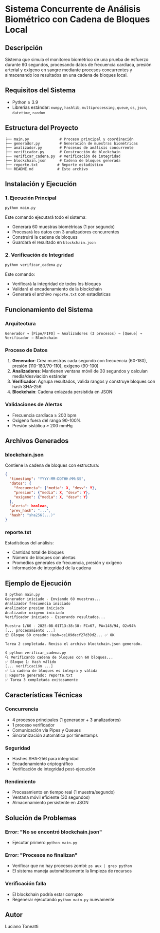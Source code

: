 # Sistema Concurrente de Análisis Biométrico con Cadena de Bloques Local

## Descripción
Sistema que simula el monitoreo biométrico de una prueba de esfuerzo durante 60 segundos, procesando datos de frecuencia cardíaca, presión arterial y oxígeno en sangre mediante procesos concurrentes y almacenando los resultados en una cadena de bloques local.

## Requisitos del Sistema
- Python ≥ 3.9
- Librerías estándar: `numpy`, `hashlib`, `multiprocessing`, `queue`, `os`, `json`, `datetime`, `random`

## Estructura del Proyecto
```
├── main.py              # Proceso principal y coordinación
├── generador.py         # Generación de muestras biométricas
├── analizador.py        # Procesos de análisis concurrente
├── verificador.py       # Construcción de blockchain
├── verificar_cadena.py  # Verificación de integridad
├── blockchain.json      # Cadena de bloques generada
├── reporte.txt         # Reporte estadístico
└── README.md           # Este archivo
```

## Instalación y Ejecución

### 1. Ejecución Principal
```bash
python main.py
```
Este comando ejecutará todo el sistema:
- Generará 60 muestras biométricas (1 por segundo)
- Procesará los datos con 3 analizadores concurrentes
- Construirá la cadena de bloques
- Guardará el resultado en `blockchain.json`

### 2. Verificación de Integridad
```bash
python verificar_cadena.py
```
Este comando:
- Verificará la integridad de todos los bloques
- Validará el encadenamiento de la blockchain
- Generará el archivo `reporte.txt` con estadísticas

## Funcionamiento del Sistema

### Arquitectura
```
Generador → [Pipe/FIFO] → Analizadores (3 procesos) → [Queue] → Verificador → Blockchain
```

### Proceso de Datos
1. **Generador**: Crea muestras cada segundo con frecuencia (60-180), presión (110-180/70-110), oxígeno (90-100)
2. **Analizadores**: Mantienen ventana móvil de 30 segundos y calculan media/desviación estándar
3. **Verificador**: Agrupa resultados, valida rangos y construye bloques con hash SHA-256
4. **Blockchain**: Cadena enlazada persistida en JSON

### Validaciones de Alertas
- Frecuencia cardíaca ≥ 200 bpm
- Oxígeno fuera del rango 90-100%
- Presión sistólica ≥ 200 mmHg

## Archivos Generados

### blockchain.json
Contiene la cadena de bloques con estructura:
```json
{
  "timestamp": "YYYY-MM-DDTHH:MM:SS",
  "datos": {
    "frecuencia": {"media": X, "desv": Y},
    "presion": {"media": X, "desv": Y},
    "oxigeno": {"media": X, "desv": Y}
  },
  "alerta": boolean,
  "prev_hash": "...",
  "hash": "sha256(...)"
}
```

### reporte.txt
Estadísticas del análisis:
- Cantidad total de bloques
- Número de bloques con alertas
- Promedios generales de frecuencia, presión y oxígeno
- Información de integridad de la cadena

## Ejemplo de Ejecución

```bash
$ python main.py
Generador iniciado - Enviando 60 muestras...
Analizador frecuencia iniciado
Analizador presion iniciado
Analizador oxigeno iniciado
Verificador iniciado - Esperando resultados...

Muestra 1/60 - 2025-08-01T13:38:30: FC=67, PA=148/94, O2=94%
[... procesamiento ...]
📦 Bloque 60 creado: Hash=ce109dacf27d39d2... ✅ OK

Tarea 2 completada. Revisa el archivo blockchain.json generado.

$ python verificar_cadena.py
🔍 Verificando cadena de bloques con 60 bloques...
✅ Bloque 1: Hash válido
[... verificación ...]
✅ La cadena de bloques es íntegra y válida
📄 Reporte generado: reporte.txt
✅ Tarea 3 completada exitosamente
```

## Características Técnicas

### Concurrencia
- 4 procesos principales (1 generador + 3 analizadores)
- 1 proceso verificador
- Comunicación via Pipes y Queues
- Sincronización automática por timestamps

### Seguridad
- Hashes SHA-256 para integridad
- Encadenamiento criptográfico
- Verificación de integridad post-ejecución

### Rendimiento
- Procesamiento en tiempo real (1 muestra/segundo)
- Ventana móvil eficiente (30 segundos)
- Almacenamiento persistente en JSON

## Solución de Problemas

### Error: "No se encontró blockchain.json"
- Ejecutar primero `python main.py`

### Error: "Procesos no finalizan"
- Verificar que no hay procesos zombi: `ps aux | grep python`
- El sistema maneja automáticamente la limpieza de recursos

### Verificación falla
- El blockchain podría estar corrupto
- Regenerar ejecutando `python main.py` nuevamente

## Autor
Luciano Toneatti 
